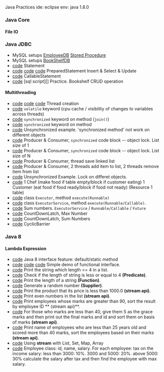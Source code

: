 Java Practices
ide: eclipse
env: java 1.8.0

### Java Core
#### File IO

### Java JDBC

* MySQL setups [EmployeeDB][db-emp-sql] [Stored Procedure][db-emp-sp-sql]
* MySQL setups [BookShelfDB][db-book-sql]
* [code][jdbc-demo01] Statement
* [code][jdbc-demo02] [code][jdbc-demo03] [code][jdbc-demo04] PreparedStatement Insert & Select & Update 
* [code][jdbc-demo05] CallableStatement
* [code][jdbc-demo06] [sql script][] Practice. Bookshelf CRUD operation

[db-emp-sql]: java-jdbc/src/sql/db_employee/emp_db.sql
[db-emp-sp-sql]: java-jdbc/src/sql/db_employee/sp_emp_db.sql
[db-book-sql]: java-jdbc/src/sql/db_book/bookshelf_db.sql
[jdbc-demo01]: java-jdbc/src/com/shichuan/java/jdbc/basics/JDBC01Statement
[jdbc-demo02]: java-jdbc/src/com/shichuan/java/jdbc/basics/JDBC02PreparedStatementInsert.java
[jdbc-demo03]: java-jdbc/src/com/shichuan/java/jdbc/basics/JDBC03PreparedStatementSelect.java
[jdbc-demo04]: java-jdbc/src/com/shichuan/java/jdbc/basics/JDBC04PreparedStatementUpdate.java
[jdbc-demo05]: java-jdbc/src/com/shichuan/java/jdbc/basics/JDBC05CallableStatement.java
[jdbc-demo06]: java-jdbc/src/com/shichuan/java/jdbc/practice/

#### Multithreading
* [code][multi-demo00] [code][multi-demo01] [code][multi-demo02] Thread creation
* [code][multi-demo03] `volatile` keyword (cpu cache / visibility of changes to variables across threads)
* [code][multi-demo04] `synchronized` keyword on method (`join()`)
* [code][multi-demo05] `synchronized` keyword on method
* [code][multi-demo06] Unsynchronized example. 'synchronized method' not work on different objects
* [code][multi-pc-demo01] Producer & Consumer, `synchronized` code block -- object lock. List size of 1
* [code][multi-pc-demo02] Producer & Consumer, `synchronized` code block -- object lock. List size of N
* [code][multi-pc-demo03] Producer & Consumer, thread save linked list
* [code][multi-pc-demo04] Producer & Consumer, 2 threads add item to list, 2 threads remove item from list
* [code][multi-pc-demo05] Unsynchronized Example. Lock on differet objects.
* [code][multi-pc-demo06] 1 Chef (make food if table empty/block if customer eating) 1 Customer (eat food if food ready/block if food not ready) (Resource 1 table)
* [code][multi-ex-demo00] class `Executor`, method `execute(Runnable)`
* [code][multi-ex-demo01] class `ExecutorService`, method `execute(Runnable/Callable)`.
* [code][multi-ex-demo02] Sum numbers. `ExecutorService` / `Runnable/Callable` / `Future`
* [code][multi-cdl-demo00] CountDownLatch, Max Number
* [code][multi-cdl-demo01] CountDownLatch, Sum Numbers
* [code][multi-cb-demo00] CyclicBarrier

[multi-demo00]: java-multithread/src/com/shichuan/java/multithread/basics/MultithreadBasics00.java
[multi-demo01]: java-multithread/src/com/shichuan/java/multithread/basics/MultithreadBasics01.java
[multi-demo02]: java-multithread/src/com/shichuan/java/multithread/basics/MultithreadBasics02.java
[multi-demo03]: java-multithread/src/com/shichuan/java/multithread/basics/MultithreadBasics03Volatile.java
[multi-demo04]: java-multithread/src/com/shichuan/java/multithread/basics/MultithreadBasics04SyncMethod.java
[multi-demo05]: java-multithread/src/com/shichuan/java/multithread/basics/MultithreadBasics05SyncMethod.java
[multi-demo06]: java-multithread/src/com/shichuan/java/multithread/basics/MultithreadBasics06UnsyncExample.java
[multi-pc-demo01]: java-multithread/src/com/shichuan/java/multithread/prodcons/Multithread01ProdCons.java
[multi-pc-demo02]: java-multithread/src/com/shichuan/java/multithread/prodcons/Multithread02ProdCons.java
[multi-pc-demo03]: java-multithread/src/com/shichuan/java/multithread/prodcons/Multithread03ThreadSafeList.java
[multi-pc-demo04]: java-multithread/src/com/shichuan/java/multithread/prodcons/Multithread04ObjectLock.java
[multi-pc-demo05]: java-multithread/src/com/shichuan/java/multithread/prodcons/Multithread05UnsyncThread.java
[multi-pc-demo06]: java-multithread/src/com/shichuan/java/multithread/prodcons/Multithread06ChefNCustomer
[multi-ex-demo00]: java-multithread/src/com/shichuan/java/multithread/executor/MultithreadExecutorDemo00.java
[multi-ex-demo01]: java-multithread/src/com/shichuan/java/multithread/executor/MultithreadExecutorDemo01.java
[multi-ex-demo02]: java-multithread/src/com/shichuan/java/multithread/executor/MultithreadExecutorDemo02SumNum.java
[multi-cdl-demo00]: java-multithread/src/com/shichuan/java/multithread/cdl/MultithreadCDL00MaxInput.java
[multi-cdl-demo01]: java-multithread/src/com/shichuan/java/multithread/cdl/MultithreadCDL01SumNum.java
[multi-cb-demo00]: java-multithread/src/com/shichuan/java/multithread/cdl/MultithreadCyclicBarrierDemo00.java


### Java 8
#### Lambda Expression
* [code][lambda-demo00] Java 8 interface feature: default/static method
* [code][lambda-demo01] [code][lambda-demo02] [code][lambda-demo03] Simple demo of functional interface.
* [code][lambda-demo04] Print the string which length <= 4 in a list.
* [code][lambda-demo05] Check if the length of string is less or equal to 4 **(Predicate)**.
* [code][lambda-demo06] Print the length of a string **(Function)**.
* [code][lambda-demo07] Generate a random number **(Supplier)**.
* [code][lambda-demo08] Print the product that its price is less than 1000.0 **(stream api)**.
* [code][lambda-demo09] Print even numbers in the list **(stream api)**.
* [code][lambda-demo10] Print employees whose marks are greater than 90, sort the result by employee ID ** (stream api)**.
* [code][lambda-demo11] For those who marks are less than 40, give them 5 as the grace marks and then print out the final marks and id and sort them on basis of marks **(stream api)**.
* [code][lambda-demo12] Print name of employees who are less than 25 years old and scored more than 40 marks, sort the employees based on their marks **(stream api)**.
* [code][lambda-demo13] Using **stream** with List, Set, Map, Array
* [code][lambda-demo14] Employee class: id, name, salary. For each employee: tax on the income salary: less than 3000: 10%. 3000 and 5000: 20%. above 5000: 30% calculate the salary after tax and then find the employee with max salary.

[lambda-demo00]: java8/src/com/shichuan/java/lambda/LambdaDemo00Interface.java
[lambda-demo01]: java8/src/com/shichuan/java/lambda/LambdaDemo01.java
[lambda-demo02]: java8/src/com/shichuan/java/lambda/LambdaDemo02.java
[lambda-demo03]: java8/src/com/shichuan/java/lambda/LambdaDemo03.java
[lambda-demo04]: java8/src/com/shichuan/java/lambda/LambdaDemo04.java
[lambda-demo05]: java8/src/com/shichuan/java/lambda/LambdaDemo05Predicate.java
[lambda-demo06]: java8/src/com/shichuan/java/lambda/LambdaDemo06Function.java
[lambda-demo07]: java8/src/com/shichuan/java/lambda/LambdaDemo07Supplier.java
[lambda-demo08]: java8/src/com/shichuan/java/lambda/LambdaDemo08.java
[lambda-demo09]: java8/src/com/shichuan/java/lambda/LambdaDemo09.java
[lambda-demo10]: java8/src/com/shichuan/java/lambda/LambdaDemo10.java
[lambda-demo11]: java8/src/com/shichuan/java/lambda/LambdaDemo11.java
[lambda-demo12]: java8/src/com/shichuan/java/lambda/LambdaDemo12.java
[lambda-demo13]: java8/src/com/shichuan/java/lambda/LambdaDemo13.java
[lambda-demo14]: java8/src/com/shichuan/java/lambda/LambdaDemo14.java
